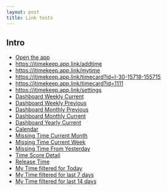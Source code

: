 ```yaml
---
layout: post
title: Link tests
---
```


## Intro

- <a href="itimekeep://home">Open the app</a>
- <a href="https://itimekeep.app.link/addtime">https://itimekeep.app.link/addtime</a>
- <a href="https://itimekeep.app.link/mytime">https://itimekeep.app.link/mytime</a>
- <a href="https://itimekeep.app.link/timecard?id=I-30-15718-155715">https://itimekeep.app.link/timecard?id=I-30-15718-155715</a>
- <a href="https://itimekeep.app.link/timecard?id=1111">https://itimekeep.app.link/timecard?id=1111</a>
- <a href="https://itimekeep.app.link/settings">https://itimekeep.app.link/settings</a>
- <a href="https://itimekeep.app.link/dashboard?periodmode=weekly&period=current">Dashboard Weekly Current</a>
- <a href="https://itimekeep.app.link/dashboard?periodmode=weekly&period=previous">Dashboard Weekly Previous</a>
- <a href="https://itimekeep.app.link/dashboard?periodmode=monthly&period=previous">Dashboard Monthly Previous</a>
- <a href="https://itimekeep.app.link/dashboard?periodmode=monthly&period=current">Dashboard Monthly Current</a>
- <a href="https://itimekeep.app.link/dashboard?periodmode=yearly&period=current">Dashboard Yearly Current</a>
- <a href="https://itimekeep.app.link/calendar">Calendar</a>
- <a href="https://itimekeep.app.link/missingtime?period=month">Missing Time Current Month</a>
- <a href="https://itimekeep.app.link/missingtime?period=week">Missing Time Current Week</a>
- <a href="https://itimekeep.app.link/missingtime?period=yesterday">Missing Time From Yesterday</a>
- <a href="https://itimekeep.app.link/score">Time Score Detail</a>
- <a href="https://itimekeep.app.link/releasetime">Release Time</a>
- <a href="https://itimekeep.app.link/my-time-filter?period=today">My Time filtered for Today</a>
- <a href="https://itimekeep.app.link/my-time-filter?period=last7">My Time filtered for last 7 days</a>
- <a href="https://itimekeep.app.link/my-time-filter?period=last14">My Time filtered for last 14 days</a>